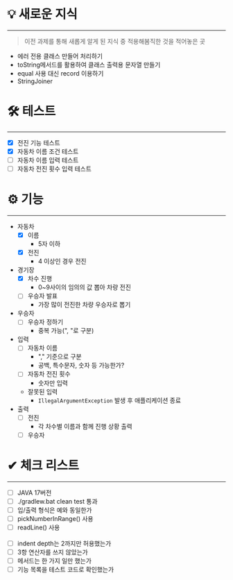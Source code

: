# 💡 새로운 지식

---

> 이전 과제를 통해 새롭게 알게 된 지식 중 적용해봄직한 것을 적어놓은 곳

- 에러 전용 클래스 만들어 처리하기
- toString메서드를 활용하여 클래스 출력용 문자열 만들기
- equal 사용 대신 record 이용하기
- StringJoiner

# 🛠 테스트

---

- [x] 전진 기능 테스트
- [x] 자동차 이름 조건 테스트
- [ ] 자동차 이름 입력 테스트
- [ ] 자동차 전진 횟수 입력 테스트

# ⚙ 기능

---

- 자동차
    - [x] 이름
        - 5자 이하
    - [x] 전진
        - 4 이상인 경우 전진
- 경기장
    - [x] 차수 진행
        - 0~9사이의 임의의 값 뽑아 차량 전진
    - [ ] 우승자 발표
        - 가장 많이 전진한 차량 우승자로 뽑기
- 우승자
    - [ ] 우승자 정하기
        - 중복 가능(", "로 구분)
- 입력
    - [ ] 자동차 이름
        - "," 기준으로 구분
        - 공백, 특수문자, 숫자 등 가능한가?
    - [ ] 자동차 전진 횟수
        - 숫자만 입력
    - 잘못된 입력
        - `IllegalArgumentException` 발생 후 애플리케이션 종료
- 출력
    - [ ] 전진
        - 각 차수별 이름과 함께 진행 상황 출력
    - [ ] 우승자

# ✔ 체크 리스트

---

- [ ] JAVA 17버전
- [ ] ./gradlew.bat clean test 통과
- [ ] 입/출력 형식은 예와 동일한가
- [ ] pickNumberInRange() 사용
- [ ] readLine() 사용
  <br><br>
- [ ] indent depth는 2까지만 허용했는가
- [ ] 3항 연산자를 쓰지 않았는가
- [ ] 메서드는 한 가지 일만 했는가
- [ ] 기능 목록을 테스트 코드로 확인했는가